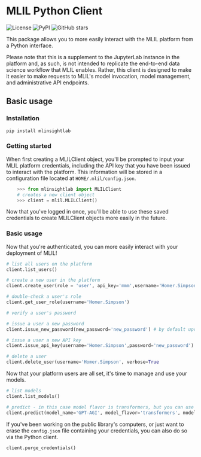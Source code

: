 # MLIL Python Client

![License](https://img.shields.io/github/license/mlinsightlab/mlinsightlab-python-sdk)
![PyPI](https://img.shields.io/pypi/v/mlinsightlab)
![GitHub stars](https://img.shields.io/github/stars/mlinsightlab/mlinsightlab-python-sdk?style=social)

This package allows you to more easily interact with the MLIL platform from a Python interface.

Please note that this is a supplement to the JupyterLab instance in the platform and, as such, 
is not intended to replicate the end-to-end data science workflow that MLIL enables. Rather, this 
client is designed to make it easier to make requests to MLIL's model invocation, model management, 
and administrative API endpoints.

## Basic usage

### Installation
```bash
pip install mlinsightlab
```
### Getting started
When first creating a MLILClient object, you'll be prompted to input your MLIL platform credentials, 
including the API key that you have been issued to interact with the platform. This information will 
be stored in a configuration file located at ```HOME/.mlil/config.json```.

```python
    >>> from mlinsightlab import MLILClient
    # creates a new client object
    >>> client = mlil.MLILClient() 
```
Now that you've logged in once, you'll be able to use these saved credentials to create MLILClient 
objects more easily in the future.

### Basic usage
Now that you're authenticated, you can more easily interact with your deployment of MLIL!
```python
# list all users on the platform
client.list_users()

# create a new user in the platform
client.create_user(role = 'user', api_key='mmm',username='Homer.Simpson', password='Doughnuts!')

# double-check a user's role
client.get_user_role(username='Homer.Simpson')

# verify a user's password

# issue a user a new password
client.issue_new_password(new_password='new_password') # by default updates the config.json file

# issue a user a new API key
client.issue_api_key(username='Homer.Simpson',password='new_password') # by default updates the config.json file

# delete a user
client.delete_user(username='Homer.Simpson', verbose=True
```

Now that your platform users are all set, it's time to manage and use your models.

```python
# list models
client.list_models()

# predict - in this case model flavor is transformers, but you can use e.g. pyfunc, etc.
client.predict(model_name='GPT-AGI', model_flavor='transformers', model_version_or_alias='1',data='Hello AI overlord!'
```
If you've been working on the public library's computers, or just want to erase the ```config.json``` 
file containing your credentials, you can also do so via the Python client.

```python
client.purge_credentials()
```